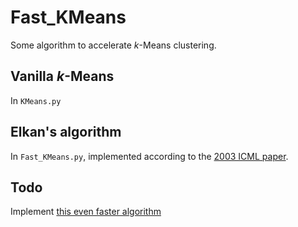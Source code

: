 # Fast_KMeans
Some algorithm to accelerate *k*-Means clustering.

## Vanilla *k*-Means
In `KMeans.py`

## Elkan's algorithm
In `Fast_KMeans.py`, implemented according to the [2003 ICML paper](https://www.aaai.org/Papers/ICML/2003/ICML03-022.pdf).

## Todo
Implement [this even faster algorithm](http://epubs.siam.org/doi/pdf/10.1137/1.9781611972801.12)
